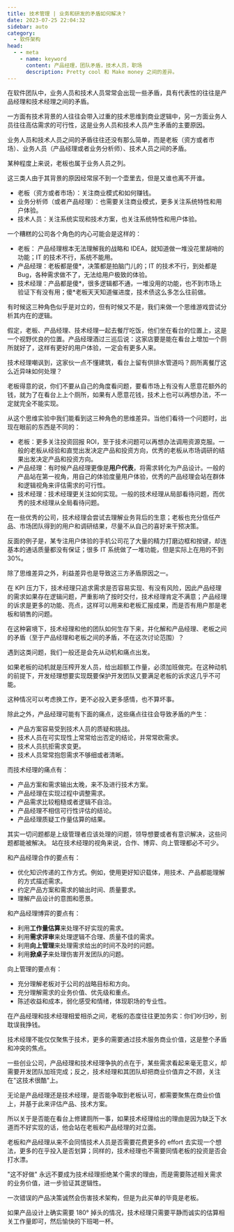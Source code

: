 ```yaml
---
title: 技术管理 | 业务和研发的矛盾如何解决？
date: 2023-07-25 22:04:32
sidebar: auto
category: 
  - 软件架构
head:
  - - meta
    - name: keyword
      content: 产品经理，团队矛盾，技术人员，职场
      description: Pretty cool 和 Make money 之间的差异。
---
```


在软件团队中，业务人员和技术人员常常会出现一些矛盾，具有代表性的往往是产品经理和技术经理之间的矛盾。

一方面有技术背景的人往往会带入过重的技术思维到商业逻辑中，另一方面业务人员往往高估需求的可行性，这是业务人员和技术人员产生矛盾的主要原因。

业务人员和技术人员之间的矛盾往往还没有那么简单，而是老板（资方或者市场）、业务人员（产品经理或者业务分析师）、技术人员之间的矛盾。

某种程度上来说，老板也属于业务人员之列。

这三类人由于其背景的原因经常尿不到一个壶里去，但是又谁也离不开谁。

- 老板（资方或者市场）：关注商业模式和如何赚钱。
- 业务分析师（或者产品经理）：也需要关注商业模式，更多关注系统特性和用户体验。
- 技术人员：关注系统实现和技术方案，也关注系统特性和用户体验。

一个糟糕的公司各个角色的内心可能会是这样的： 

- 老板： 产品经理根本无法理解我的战略和 IDEA，就知道做一堆没花里胡哨的功能；IT 的技术不行，系统不能用。
- 产品经理：老板都是傻*，决策都是拍脑门儿的；IT 的技术不行，到处都是 Bug，各种需求做不了，无法给用户极致的体验。
- 技术经理：产品都是傻*，很多逻辑都不通，一堆没用的功能，也不到市场上验证下有没有用；傻*老板天天知道催进度，技术债这么多怎么往前做。

有时候这三种角色似乎是对立的，但有时候又不是，我们来做一个思维游戏尝试分析其内在的逻辑。

假定，老板、产品经理、技术经理一起去餐厅吃饭，他们坐在看台的位置上，这是一个视野优良的位置。产品经理酒过三巡后说：这家店要是能在看台上增加一个厕所就好了，这样有更好的用户体验，一定会有更多人来。

技术经理嘲讽到，这家伙一点不懂建筑，看台上留有供排水管道吗？厕所离餐厅这么近异味如何处理？

老板得意的说，你们不要从自己的角度看问题，要看市场上有没有人愿意花额外的钱，就为了在看台上上个厕所，如果有人愿意花钱，技术上也可以再想办法，不一定就完全不能实现。

从这个思维实验中我们能看到这三种角色的思维差异。当他们看待一个问题时，出现在眼前的东西是不同的：

- 老板：更多关注投资回报 ROI，至于技术问题可以再想办法调用资源克服。一般的老板从经验和直觉出发决定产品和投资方向，优秀的老板从市场调研的结果出发决定产品和投资方向。
- 产品经理：有时候产品经理更像是**用户代表**，将需求转化为产品设计。一般的产品站在第一视角，用自己的体验度量用户体验，优秀的产品经理会站在群体和逻辑视角来评估需求的可行性。
- 技术经理：技术经理更关注如何实现。一般的技术经理从局部看待问题，而优秀的技术经理从全局看待问题。

在一些优秀的公司，技术经理会尝试去理解业务背后的生意；老板也充分信任产品、市场团队得到的用户和调研结果，尽量不从自己的喜好来干预决策。

反面的例子是，某专注用户体验的手机公司花了大量的精力打磨边框和按键，却连基本的通话质量都没有保证；很多 IT 系统做了一堆功能，但是实际上在用的不到 30%。

除了思维差异之外，利益差异也是导致这三方矛盾原因之一。

在 KPI 压力下，技术经理只追求需求是否容易实现、有没有风险，因此产品经理的需求如果存在逻辑问题，严重影响了按时交付，技术经理肯定不满意；产品经理的诉求是更多的功能、亮点，这样可以用来和老板汇报成果，而是否有用户那是老板和销售的问题。

在这种窘境下，技术经理和他的团队如何生存下来，并化解和产品经理、老板之间的矛盾（至于产品经理和老板之间的矛盾，不在这次讨论范围）？

遇到这类问题，我们一般还是会先从动机和痛点出发。

如果老板的动机就是压榨开发人员，给出超额工作量，必须加班做完。在这种动机的前提下，开发经理想要实现既要保护开发团队又要满足老板的诉求这几乎不可能。 

这种情况可以考虑换工作，更不必投入更多感情，也不算坏事。

除此之外，产品经理可能有下面的痛点，这些痛点往往会导致矛盾的产生：

- 产品方案容易受到技术人员的质疑和挑战。
- 技术人员在可实现性上常常给出否定的结论，并常常砍需求。
- 技术人员抗拒需求变更。
- 技术人员常常抱怨需求不够细或者清晰。

而技术经理的痛点有：

- 产品方案和需求输出太晚，来不及进行技术方案。
- 产品经理在实现过程中调整需求。
- 产品需求比较粗糙或者逻辑不自洽。
- 产品经理不相信可行性评估的结论。
- 产品经理质疑工作量估算的结果。

其实一切问题都是上级管理者应该处理的问题，领导想要或者有意识解决，这些问题都能被解决。 站在技术经理的视角来说，合作、博弈、向上管理都必不可少。

和产品经理合作的要点有：

- 优化知识传递的工作方式。例如，使用更好知识载体，用技术、产品都能理解的方式描述需求。
- 约定产品方案和需求的输出时间、质量要求。
- 理解产品设计的意图和愿景。

和产品经理博弈的要点有： 

- 利用**工作量估算**来处理不好实现的需求。
- 利用**需求评审**来处理逻辑不合理、质量不佳的需求。
- 利用**向上管理**来处理需求给出的时间不及时的问题。
- 利用**掀桌子**来处理伤害开发团队的问题。

向上管理的要点有：

- 充分理解老板对于公司的战略目标和方向。
- 充分理解需求的业务价值、优先级和重点。
- 陈述收益和成本，弱化感受和情绪，体现职场的专业性。

在产品经理和技术经理相爱相杀之间，老板的态度往往更加务实：你们吵归吵，别耽误我挣钱。

技术经理不能仅仅聚焦于技术，更多的需要通过技术服务商业价值，这是整个矛盾和冲突的焦点。 

一些创业公司，产品经理和技术经理争执的点在于，某些需求看起来毫无意义，却需要开发团队加班完成；反之，技术经理和其团队却把商业价值弃之不顾，关注在"这技术很酷"上。

无论是产品经理还是技术经理，是否能争取到老板认可，都需要聚焦在商业价值上，并基于此来评估产品、技术方案。

所以关于是否能在看台上修建厕所一事，如果技术经理给出的理由是因为缺乏下水道而不好实现的话，他会站在老板和产品经理的对立面。

老板和产品经理从来不会同情技术人员是否需要花费更多的 effort 去实现一个想法，更多的在乎投入是否划算；同样的，技术经理也不需要同情老板的投资是否会打水漂。

"这不好做" 永远不要成为技术经理拒绝某个需求的理由，而是需要陈述相关需求的业务价值，进一步验证其逻辑性。

一次错误的产品决策诚然会伤害技术架构，但是为此买单的毕竟是老板。

如果产品设计上确实需要 180° 掉头的情况，技术经理只需要平静而诚实的估算相关工作量即可，然后愉快的下班喝一杯。
